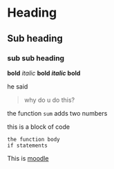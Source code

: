 # Heading 
## Sub heading 
### sub sub heading 

**bold** 
*italic*
**bold _italic_ bold**

he said 
> why do u do this?

the function `sum` adds two numbers

this is a block of code 
```
the function body 
if statements 
```

This is [moodle](https://moodle.tkh.edu.eg/my/)


